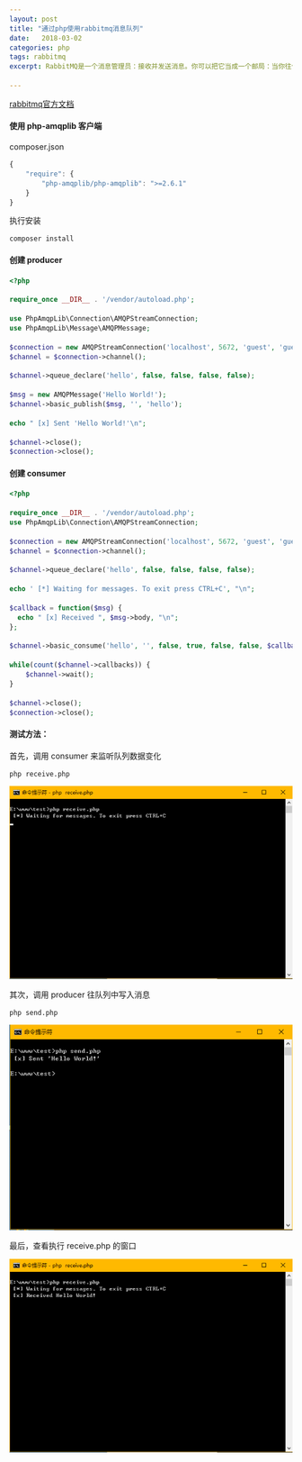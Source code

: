 ```yaml
---
layout: post
title: "通过php使用rabbitmq消息队列"
date:   2018-03-02
categories: php
tags: rabbitmq
excerpt: RabbitMQ是一个消息管理员：接收并发送消息。你可以把它当成一个邮局：当你往信箱里放入你要寄出的信件时，你知道邮递员会帮你将信件送到收件人手中。类似的，RabbitMQ是一个邮箱、邮局和快递员。

---
```


[rabbitmq官方文档](http://www.rabbitmq.com/tutorials/tutorial-one-php.html)

#### 使用 php-amqplib 客户端

composer.json

```javascript
{
    "require": {
        "php-amqplib/php-amqplib": ">=2.6.1"
    }
}
```
执行安装

```
composer install
```

#### 创建 producer

```php
<?php

require_once __DIR__ . '/vendor/autoload.php';

use PhpAmqpLib\Connection\AMQPStreamConnection;
use PhpAmqpLib\Message\AMQPMessage;

$connection = new AMQPStreamConnection('localhost', 5672, 'guest', 'guest');
$channel = $connection->channel();

$channel->queue_declare('hello', false, false, false, false);

$msg = new AMQPMessage('Hello World!');
$channel->basic_publish($msg, '', 'hello');

echo " [x] Sent 'Hello World!'\n";

$channel->close();
$connection->close();

```

#### 创建 consumer

```php
<?php

require_once __DIR__ . '/vendor/autoload.php';
use PhpAmqpLib\Connection\AMQPStreamConnection;

$connection = new AMQPStreamConnection('localhost', 5672, 'guest', 'guest');
$channel = $connection->channel();

$channel->queue_declare('hello', false, false, false, false);

echo ' [*] Waiting for messages. To exit press CTRL+C', "\n";

$callback = function($msg) {
  echo " [x] Received ", $msg->body, "\n";
};

$channel->basic_consume('hello', '', false, true, false, false, $callback);

while(count($channel->callbacks)) {
    $channel->wait();
}

$channel->close();
$connection->close();

```

#### 测试方法：

首先，调用 consumer 来监听队列数据变化

```
php receive.php
```

![Alt text](/image/2018/rabbitmq01.png "执行receive.php")

其次，调用 producer 往队列中写入消息

```
php send.php
```

![Alt text](/image/2018/rabbitmq02.png "执行send.php")

最后，查看执行 receive.php 的窗口


![Alt text](/image/2018/rabbitmq03.png "队列已执行")